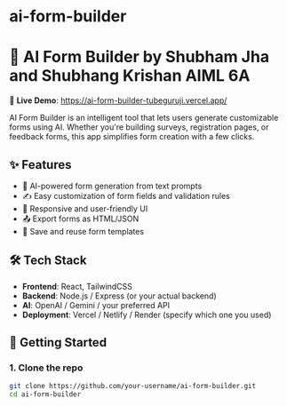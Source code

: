 # ai-form-builder



# 🧠 AI Form Builder by Shubham Jha and Shubhang Krishan AIML 6A

🚀 **Live Demo**: https://ai-form-builder-tubeguruji.vercel.app/

AI Form Builder is an intelligent tool that lets users generate customizable forms using AI. Whether you're building surveys, registration pages, or feedback forms, this app simplifies form creation with a few clicks.

## ✨ Features

- 🧠 AI-powered form generation from text prompts
- ✍️ Easy customization of form fields and validation rules
- 🎨 Responsive and user-friendly UI
- 📤 Export forms as HTML/JSON
- 💾 Save and reuse form templates

## 🛠️ Tech Stack

- **Frontend**: React, TailwindCSS
- **Backend**: Node.js / Express (or your actual backend)
- **AI**: OpenAI / Gemini / your preferred API
- **Deployment**: Vercel / Netlify / Render (specify which one you used)

## 🚀 Getting Started

### 1. Clone the repo

```bash
git clone https://github.com/your-username/ai-form-builder.git
cd ai-form-builder
